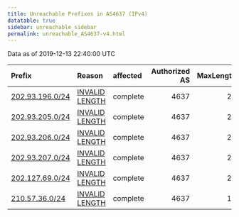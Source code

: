 ```yaml
---
title: Unreachable Prefixes in AS4637 (IPv4)
datatable: true
sidebar: unreachable_sidebar
permalink: unreachable_AS4637-v4.html
---
```


Data as of 2019-12-13 22:40:00 UTC


<div class="datatable-begin"></div>

| Prefix                                                   | Reason                                                                                                   | affected   |   Authorized AS |   MaxLength | Anchor                                       |   unreachable /24s |
|:---------------------------------------------------------|:---------------------------------------------------------------------------------------------------------|:-----------|----------------:|------------:|:---------------------------------------------|-------------------:|
| [202.93.196.0/24](https://stat.ripe.net/202.93.196.0/24) | [INVALID LENGTH](https://rpki-validator.ripe.net/announcement-preview?asn=AS4637&prefix=202.93.196.0/24) | complete   |            4637 |          20 | [APNIC](unreachable_APNIC_RPKI_Root-v4.html) |                  1 |
| [202.93.205.0/24](https://stat.ripe.net/202.93.205.0/24) | [INVALID LENGTH](https://rpki-validator.ripe.net/announcement-preview?asn=AS4637&prefix=202.93.205.0/24) | complete   |            4637 |          20 | [APNIC](unreachable_APNIC_RPKI_Root-v4.html) |                  1 |
| [202.93.206.0/24](https://stat.ripe.net/202.93.206.0/24) | [INVALID LENGTH](https://rpki-validator.ripe.net/announcement-preview?asn=AS4637&prefix=202.93.206.0/24) | complete   |            4637 |          20 | [APNIC](unreachable_APNIC_RPKI_Root-v4.html) |                  1 |
| [202.93.207.0/24](https://stat.ripe.net/202.93.207.0/24) | [INVALID LENGTH](https://rpki-validator.ripe.net/announcement-preview?asn=AS4637&prefix=202.93.207.0/24) | complete   |            4637 |          20 | [APNIC](unreachable_APNIC_RPKI_Root-v4.html) |                  1 |
| [202.127.69.0/24](https://stat.ripe.net/202.127.69.0/24) | [INVALID LENGTH](https://rpki-validator.ripe.net/announcement-preview?asn=AS4637&prefix=202.127.69.0/24) | complete   |            4637 |          20 | [APNIC](unreachable_APNIC_RPKI_Root-v4.html) |                  1 |
| [210.57.36.0/24](https://stat.ripe.net/210.57.36.0/24)   | [INVALID LENGTH](https://rpki-validator.ripe.net/announcement-preview?asn=AS4637&prefix=210.57.36.0/24)  | complete   |            4637 |          17 | [APNIC](unreachable_APNIC_RPKI_Root-v4.html) |                  1 |

<div class="datatable-end"></div>